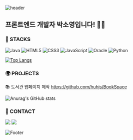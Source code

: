 
![header](https://capsule-render.vercel.app/api?type=waving&color=4942E4&height=250&section=header&text=I'm%20SoYeong!&fontSize=70&fontColor=FFFFFF&animation=fadeIn)

## 프론트엔드 개발자 박소영입니다! 👋🏻


### 🚀 STACKS

![Java](https://img.shields.io/badge/java-%23ED8B00.svg?style=for-the-badge&logo=openjdk&logoColor=white)
![HTML5](https://img.shields.io/badge/html5-%23E34F26.svg?style=for-the-badge&logo=html5&logoColor=white)
![CSS3](https://img.shields.io/badge/css3-%231572B6.svg?style=for-the-badge&logo=css3&logoColor=white)
![JavaScript](https://img.shields.io/badge/javascript-%23323330.svg?style=for-the-badge&logo=javascript&logoColor=%23F7DF1E)
![Oracle](https://img.shields.io/badge/Oracle-F80000?style=for-the-badge&logo=oracle&logoColor=white)
![Python](https://img.shields.io/badge/python-3670A0?style=for-the-badge&logo=python&logoColor=ffdd54)

[![Top Langs](https://github-readme-stats.vercel.app/api/top-langs/?username=soyeong111&layout=compact)](https://github.com/soyeong111/github-readme-stats)

### 🌍 PROJECTS
📚 도서관 웹페이지 제작
https://github.com/huhjs/BookSpace

![Anurag's GitHub stats](https://github-readme-stats.vercel.app/api?username=soyeong111&show_icons=true&theme=transparent)

### 📡 CONTACT
<a href="https://www.notion.so/be7ba7d1202d45b09687b5a14e44a771"><img src="https://img.shields.io/badge/My Notion-A9BCF5?style=flat-square&logo=GitHub Sponsors&logoColor=white&link=https://www.notion.so/be7ba7d1202d45b09687b5a14e44a771"/></a>  <a href="mailto:so.yeong.gooogle@gmail.com"><img src="https://img.shields.io/badge/Gmail-D0A9F5?style=flat-square&logo=Gmail&logoColor=white&link=mailto:so.yeong.gooogle@gmail.com"/></a>


![Footer](https://capsule-render.vercel.app/api?type=waving&color=C4B0FF&height=200&section=footer)
